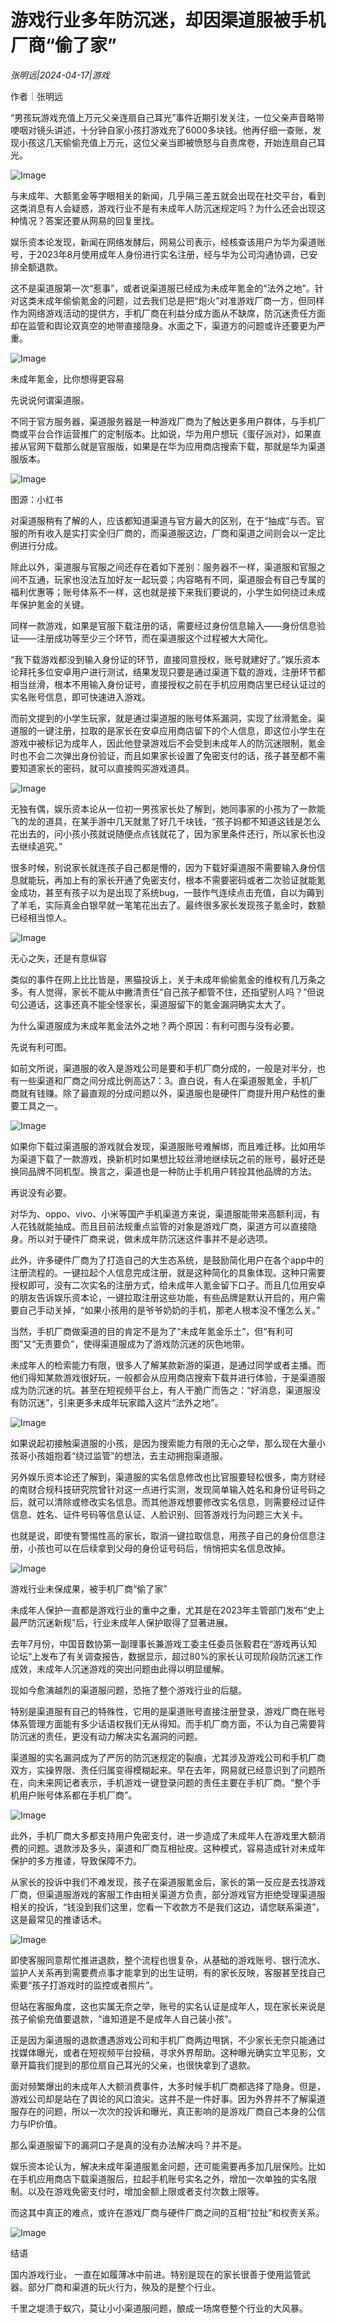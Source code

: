 # 游戏行业多年防沉迷，却因渠道服被手机厂商“偷了家”

*张明远|2024-04-17|游戏*

作者｜张明远

“男孩玩游戏充值上万元父亲连扇自己耳光”事件近期引发关注，一位父亲声音略带哽咽对镜头讲述，十分钟自家小孩打游戏充了6000多块钱。他再仔细一查账，发现小孩这几天偷偷充值上万元，这位父亲当即被愤怒与自责席卷，开始连扇自己耳光。

![Image](http://static.ylzbl.com/uploads/ueditor/php/upload/image/20240417/1713364753642331.png)

与未成年、大额氪金等字眼相关的新闻，几乎隔三差五就会出现在社交平台，看到这类消息有人会疑惑，游戏行业不是有未成年人防沉迷规定吗？为什么还会出现这种情况？答案还要从网易的回复里找。

娱乐资本论发现，新闻在网络发酵后，网易公司表示，经核查该用户为华为渠道账号，于2023年8月使用成年人身份进行实名注册，经与华为公司沟通协调，已安排全额退款。

这不是渠道服第一次“惹事”，或者说渠道服已经成为未成年氪金的“法外之地”。针对这类未成年偷偷氪金的问题，过去我们总是把“炮火”对准游戏厂商一方，但同样作为网络游戏活动的提供方，手机厂商在利益分成方面从不缺席，防沉迷责任方面却在监管和舆论双真空的地带直接隐身。水面之下，渠道方的问题或许还要更为严重。

![Image](http://static.ylzbl.com/uploads/ueditor/php/upload/image/20240417/1713364754829466.png)

未成年氪金，比你想得更容易

先说说何谓渠道服。

不同于官方服务器，渠道服务器是一种游戏厂商为了触达更多用户群体，与手机厂商或平台合作运营推广的定制版本。比如说，华为用户想玩《蛋仔派对》，如果直接从官网下载那么就是官服版，如果是在华为应用商店搜索下载，那就是华为渠道服版本。

![Image](http://static.ylzbl.com/uploads/ueditor/php/upload/image/20240417/1713364754674331.png)

图源：小红书

对渠道服稍有了解的人，应该都知道渠道与官方最大的区别，在于“抽成”与否。官服的所有收入是实打实全归厂商的，而渠道服这边，厂商和渠道之间则会以一定比例进行分成。

除此以外，渠道服与官服之间还存在着如下差别：服务器不一样，渠道服和官服之间不互通，玩家也没法互加好友一起玩耍；内容略有不同，渠道服会有自己专属的福利优惠等；账号体系不一样，这也就是接下来我们要说的，小学生如何绕过未成年保护氪金的关键。

同样一款游戏，如果是官服下载注册的话，需要经过身份信息输入——身份信息验证——注册成功等至少三个环节，而在渠道服这个过程被大大简化。

“我下载游戏都没到输入身份证的环节，直接同意授权，账号就建好了。”娱乐资本论拜托多位安卓用户进行测试，结果发现只要是通过渠道下载的游戏，注册环节都相当丝滑，根本不用输入身份证号，直接授权之前在手机应用商店里已经认证过的实名账号信息，即可快速进入游戏。

而前文提到的小学生玩家，就是通过渠道服的账号体系漏洞，实现了丝滑氪金。渠道服的一键注册，拉取的是家长在安卓应用商店留下的个人信息，即这位小学生在游戏中被标记为成年人，因此他登录游戏后不会受到未成年人的防沉迷限制，氪金时也不会二次弹出身份验证，而且如果家长设置了免密支付的话，孩子甚至都不需要知道家长的密码，就可以直接购买游戏道具。

![Image](http://static.ylzbl.com/uploads/ueditor/php/upload/image/20240417/1713364755146474.png)

无独有偶，娱乐资本论从一位初一男孩家长处了解到，她同事家的小孩为了一款能飞的龙的道具，在某手游中几天就氪了好几千块钱，“孩子妈都不知道这钱是怎么花出去的，问小孩小孩就说随便点点钱就花了，因为家里条件还行，所以家长也没去继续追究。”

很多时候，别说家长就连孩子自己都是懵的，因为下载好渠道服不需要输入身份信息就能玩，再加上有的家长开通了免密支付，根本不需要密码或者二次验证就能氪金成功，甚至有孩子以为是出现了系统bug，一鼓作气连续点击充值，自以为薅到了羊毛，实际真金白银早就一笔笔花出去了。最终很多家长发现孩子氪金时，数额已经相当惊人。

![Image](http://static.ylzbl.com/uploads/ueditor/php/upload/image/20240417/1713364756885580.png)

无心之失，还是有意纵容

类似的事件在网上比比皆是，黑猫投诉上，关于未成年偷偷氪金的维权有几万条之多。有人觉得，家长不能从中撇清责任“自己孩子都管不住，还指望别人吗？”但说句公道话，这事还真不能全怪家长，渠道服留下的氪金漏洞确实太大了。

为什么渠道服成为未成年氪金法外之地？两个原因：有利可图与没有必要。

先说有利可图。

如前文所说，渠道服的收入是游戏公司是要和手机厂商分成的，一般是对半分，也有一些渠道和厂商之间分成比例高达7：3。直白说，有人在渠道服氪金，手机厂商就有钱赚。除了最直观的分成问题以外，渠道服也是硬件厂商提升用户粘性的重要工具之一。

![Image](http://static.ylzbl.com/uploads/ueditor/php/upload/image/20240417/1713364757365069.png)

如果你下载过渠道服的游戏就会发现，渠道服账号难解绑，而且难迁移。比如用华为渠道下载了一款游戏，换新机时如果想比较丝滑地继续玩之前的账号，最好还是换同品牌不同机型。换言之，渠道也是一种防止手机用户转投其他品牌的方法。

再说没有必要。

对华为、oppo、vivo、小米等国产手机渠道方来说，渠道服能带来高额利润，有人花钱就能抽成。而且目前法规重点监管的对象是游戏厂商，渠道方可以直接隐身。所以对于硬件厂商来说，做未成年防沉迷这件事并不是必选项。

此外，许多硬件厂商为了打造自己的大生态系统，是鼓励简化用户在各个app中的注册流程的。一键拉起个人信息完成注册，就是这种简化的具象体现。这种只需要授权即可，没有二次实名的注册方式，给未成年人氪金留下口子。而且几位用安卓的朋友告诉娱乐资本论，一键拉取注册这些功能，有些品牌是默认开启的，用户需要自己手动关掉，“如果小孩用的是爷爷奶奶的手机，那老人根本没不懂怎么关。”

当然，手机厂商做渠道的目的肯定不是为了“未成年氪金乐土”，但“有利可图”又“无责要负”，使得渠道服成为了游戏防沉迷的灰色地带。

未成年人的检索能力有限，很多人了解某款新游的渠道，是通过同学或者主播。而他们得知某款游戏很好玩，一般都会从应用商店搜索下载并进行体验，于是渠道服成为防沉迷的坑。甚至在短视频平台上，有人干脆广而告之：“好消息，渠道服没有防沉迷”，引来更多未成年玩家踏入这片“法外之地”。

![Image](http://static.ylzbl.com/uploads/ueditor/php/upload/image/20240417/1713364757431898.jpeg)

如果说起初接触渠道服的小孩，是因为搜索能力有限的无心之举，那么现在大量小孩哥小孩姐抱着“绕过监管”的想法，去主动拥抱渠道服。

另外娱乐资本论还了解到，渠道服的实名信息修改也比官服要轻松很多，南方财经的南财合规科技研究院曾针对这一点进行实测，发现简单输入姓名和身份证号码之后，就可以清除或修改实名信息。而其他游戏想要修改实名信息，则需要经过证件信息、姓名、证件号码等信息认证、人脸识别、回答游戏行为问题三大关卡。

也就是说，即使有警惕性高的家长，取消一键拉取信息，用孩子自己的身份信息注册，小孩也可以在后续拿到父母的身份证号码后，悄悄把实名信息改掉。

![Image](http://static.ylzbl.com/uploads/ueditor/php/upload/image/20240417/1713364758670088.png)

游戏行业未保成果，被手机厂商“偷了家”

未成年人保护一直都是游戏行业的重中之重，尤其是在2023年主管部门发布“史上最严防沉迷新规”后，行业未成年人保护取得了显著进展。

去年7月份，中国音数协第一副理事长兼游戏工委主任委员张毅君在“游戏再认知论坛”上发布了有关调查报告，数据显示，超过80%的家长认可现阶段防沉迷工作成效，未成年人沉迷游戏的突出问题由此得以明显缓解。

现如今愈演越烈的渠道服问题，恐拖了整个游戏行业的后腿。

特别是渠道服有自己的特殊性，它用的是渠道账号直接注册登录，游戏厂商在账号体系管理方面能有多少话语权我们无从得知。而手机厂商方面，不认为自己需要背防沉迷的责任，更没有动力解决实名漏洞的问题。

渠道服的实名漏洞成为了严厉的防沉迷规定的裂痕，尤其涉及游戏公司和手机厂商双方，实操界限、责任归属变得模糊起来。早在去年，网易就已经意识到了问题所在，向未来网记者表示，手机游戏一键登录问题的责任主要在手机厂商。“整个手机用户账号体系都在手机厂商”。

![Image](http://static.ylzbl.com/uploads/ueditor/php/upload/image/20240417/1713364758795256.jpeg)

此外，手机厂商大多都支持用户免密支付，进一步造成了未成年人在游戏里大额消费的问题。退款涉及多头，渠道和厂商互相扯皮。这种模式，容易造成针对未成年保护的多方推诿，导致保障不力。

从家长的投诉中我们不难发现，孩子在渠道服氪金后，家长的第一反应是去找游戏厂商，但渠道服游戏的客服工作由相关渠道方负责，部分游戏官方拒绝受理渠道服相关的投诉，“钱没到我们这里，您看一下收款方不是我们这边，请您联系渠道”，这是最常见的推诿话术。

![Image](http://static.ylzbl.com/uploads/ueditor/php/upload/image/20240417/1713364759838754.jpeg)

即使客服同意帮忙推进退款，整个流程也很复杂，从基础的游戏账号、银行流水、监护人关系再到需要费点事才能拿到的出生证明，有的家长反映，客服甚至找自己索要“孩子打游戏时的监控或者照片”。

但站在客服角度，这也实属无奈之举，账号的实名认证是成年人，现在家长来说是孩子偷偷充值要退款，“谁知道是不是成年人自己装小孩”。

正是因为渠道服的退款遭遇游戏公司和手机厂商两边甩锅，不少家长无奈只能通过找媒体曝光，或者在短视频平台投稿，寻求外界帮助。这种曝光确实立竿见影，文章开篇我们提到的那位扇自己耳光的父亲，也很快拿到了退款。

面对频繁爆出的未成年人大额消费事件，大多时候手机厂商都选择了隐身。但是，游戏公司却是站在了舆论的风口浪尖。这并不是一件好事。因为外界并不了解渠道服存在的问题，所以一次次的投诉和曝光，真正影响的是游戏厂商自己本身的公信力与IP价值。

那么渠道服留下的漏洞口子是真的没有办法解决吗？并不是。

娱乐资本论认为，解决未成年渠道服氪金问题，还可能需要再多加几层保险。比如在手机应用商店下载渠道服后，拉起手机账号实名之外，增加一次单独的实名限制。以及在游戏免密支付时，增加金额上限或者支付次数上限等。

而这其中真正的难点，或许在游戏厂商与硬件厂商之间的互相“拉扯”和权责关系。

![Image](http://static.ylzbl.com/uploads/ueditor/php/upload/image/20240417/1713364759311400.png)

结语

国内游戏行业， 一直在如履薄冰中前进。特别是现在的家长很善于使用监管武器。部分厂商和渠道的玩火行为，殃及的是整个行业。

千里之堤溃于蚁穴，莫让小小渠道服问题，酿成一场席卷整个行业的大风暴。

